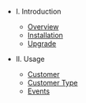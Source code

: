 - I. Introduction
    - [Overview](overview.md)
    - [Installation](installation.md)
    - [Upgrade](upgrade.md)

- II. Usage
    - [Customer](customer.md)
    - [Customer Type](customer-type.md)
    - [Events](events.md)
